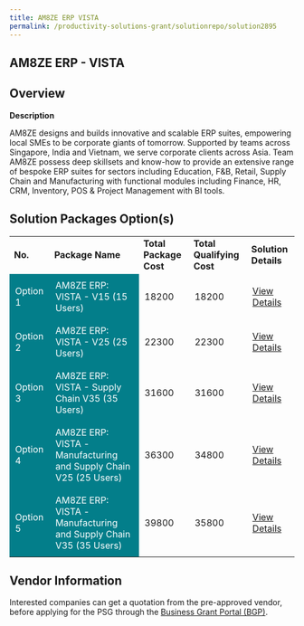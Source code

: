 ```yaml
---
title: AM8ZE ERP VISTA
permalink: /productivity-solutions-grant/solutionrepo/solution2895
---
```


## AM8ZE ERP - VISTA

## Overview

**Description**

AM8ZE designs and builds innovative and scalable ERP suites, empowering local SMEs to be corporate giants of tomorrow. Supported by teams across Singapore, India and Vietnam, we serve corporate clients across Asia. Team AM8ZE possess deep skillsets and know-how to provide an extensive range of bespoke ERP suites for sectors including Education, F&B, Retail, Supply Chain and Manufacturing with functional modules including Finance, HR, CRM, Inventory, POS & Project Management with BI tools.

## Solution Packages Option(s)

<table>
<tr>
<td><b>No.</b></td>
<td><b>Package Name</b></td>
<td><b>Total Package Cost</b></td>
<td><b>Total Qualifying Cost</b></td>
<td><b>Solution Details</b></td>
</tr>
<tr>
<td style='padding: 10px; background-color: #037E8A; color: #FFFFFF;'>Option 1</td>
<td style='padding: 10px; background-color: #037E8A; color: #FFFFFF;'>AM8ZE ERP: VISTA - V15 (15 Users)</td>
<td style='padding: 10px;'>18200</td>
<td style='padding: 10px;'>18200</td>
<td style='padding: 10px;'><a href='https://www.gobusiness.gov.sg/images/psg/AM8ZE_20210335_Desensitised_Annex_3_Part_1.pdf' target='_blank'>View Details</a></td>
</tr>
<tr>
<td style='padding: 10px; background-color: #037E8A; color: #FFFFFF;'>Option 2</td>
<td style='padding: 10px; background-color: #037E8A; color: #FFFFFF;'>AM8ZE ERP: VISTA - V25 (25 Users)</td>
<td style='padding: 10px;'>22300</td>
<td style='padding: 10px;'>22300</td>
<td style='padding: 10px;'><a href='https://www.gobusiness.gov.sg/images/psg/AM8ZE_20210335_Desensitised_Annex_3_Part_2.pdf' target='_blank'>View Details</a></td>
</tr>
<tr>
<td style='padding: 10px; background-color: #037E8A; color: #FFFFFF;'>Option 3</td>
<td style='padding: 10px; background-color: #037E8A; color: #FFFFFF;'>AM8ZE ERP: VISTA - Supply Chain V35 (35 Users) </td>
<td style='padding: 10px;'>31600</td>
<td style='padding: 10px;'>31600</td>
<td style='padding: 10px;'><a href='https://www.gobusiness.gov.sg/images/psg/AM8ZE_20210335_Desensitised_Annex_3_Part_34.pdf' target='_blank'>View Details</a></td>
</tr>
<tr>
<td style='padding: 10px; background-color: #037E8A; color: #FFFFFF;'>Option 4</td>
<td style='padding: 10px; background-color: #037E8A; color: #FFFFFF;'>AM8ZE ERP: VISTA - Manufacturing and Supply Chain V25 (25 Users)</td>
<td style='padding: 10px;'>36300</td>
<td style='padding: 10px;'>34800</td>
<td style='padding: 10px;'><a href='https://www.gobusiness.gov.sg/images/psg/AM8ZE_20210335_Desensitised_Annex_3_Part_56.pdf' target='_blank'>View Details</a></td>
</tr>
<tr>
<td style='padding: 10px; background-color: #037E8A; color: #FFFFFF;'>Option 5</td>
<td style='padding: 10px; background-color: #037E8A; color: #FFFFFF;'>AM8ZE ERP: VISTA - Manufacturing and Supply Chain V35 (35 Users)</td>
<td style='padding: 10px;'>39800</td>
<td style='padding: 10px;'>35800</td>
<td style='padding: 10px;'><a href='https://www.gobusiness.gov.sg/images/psg/AM8ZE_20210335_Desensitised_Annex_3_Part_78.pdf' target='_blank'>View Details</a></td>
</tr>
</table>

## Vendor Information

 

Interested companies can get a quotation from the pre-approved vendor, before applying for the PSG through the <a href='https://www.businessgrants.gov.sg/' target='_blank' rel='noopener'>Business Grant Portal (BGP)</a>.

<script src="/jquery/resize-tables.js"></script>
